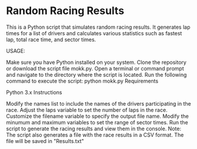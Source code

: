 # Random Racing Results
This is a Python script that simulates random racing results. It generates lap times for a list of drivers and calculates various statistics such as fastest lap, total race time, and sector times.

USAGE:

Make sure you have Python installed on your system.
Clone the repository or download the script file mokk.py.
Open a terminal or command prompt and navigate to the directory where the script is located.
Run the following command to execute the script: python mokk.py
Requirements

Python 3.x
Instructions

Modify the names list to include the names of the drivers participating in the race.
Adjust the laps variable to set the number of laps in the race.
Customize the filename variable to specify the output file name.
Modify the minumum and maximum variables to set the range of sector times.
Run the script to generate the racing results and view them in the console.
Note: The script also generates a file with the race results in a CSV format. The file will be saved in "Results.txt"
